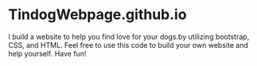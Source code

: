 # TindogWebpage.github.io
I build a website to help you find love for your dogs.by utilizing bootstrap, CSS, and HTML.
Feel free to use this code to build your own website and help yourself. Have fun!
